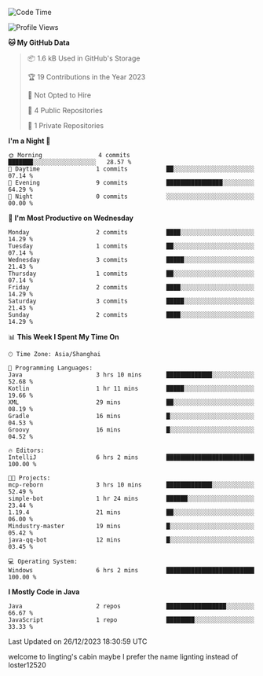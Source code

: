<!--START_SECTION:waka-->
![Code Time](http://img.shields.io/badge/Code%20Time-21%20hrs%2024%20mins-blue)

![Profile Views](http://img.shields.io/badge/Profile%20Views-0-blue)

**🐱 My GitHub Data** 

> 📦 1.6 kB Used in GitHub's Storage 
 > 
> 🏆 19 Contributions in the Year 2023
 > 
> 🚫 Not Opted to Hire
 > 
> 📜 4 Public Repositories 
 > 
> 🔑 1 Private Repositories 
 > 
**I'm a Night 🦉** 

```text
🌞 Morning                4 commits           ███████░░░░░░░░░░░░░░░░░░   28.57 % 
🌆 Daytime                1 commits           ██░░░░░░░░░░░░░░░░░░░░░░░   07.14 % 
🌃 Evening                9 commits           ████████████████░░░░░░░░░   64.29 % 
🌙 Night                  0 commits           ░░░░░░░░░░░░░░░░░░░░░░░░░   00.00 % 
```
📅 **I'm Most Productive on Wednesday** 

```text
Monday                   2 commits           ████░░░░░░░░░░░░░░░░░░░░░   14.29 % 
Tuesday                  1 commits           ██░░░░░░░░░░░░░░░░░░░░░░░   07.14 % 
Wednesday                3 commits           █████░░░░░░░░░░░░░░░░░░░░   21.43 % 
Thursday                 1 commits           ██░░░░░░░░░░░░░░░░░░░░░░░   07.14 % 
Friday                   2 commits           ████░░░░░░░░░░░░░░░░░░░░░   14.29 % 
Saturday                 3 commits           █████░░░░░░░░░░░░░░░░░░░░   21.43 % 
Sunday                   2 commits           ████░░░░░░░░░░░░░░░░░░░░░   14.29 % 
```


📊 **This Week I Spent My Time On** 

```text
🕑︎ Time Zone: Asia/Shanghai

💬 Programming Languages: 
Java                     3 hrs 10 mins       █████████████░░░░░░░░░░░░   52.68 % 
Kotlin                   1 hr 11 mins        █████░░░░░░░░░░░░░░░░░░░░   19.66 % 
XML                      29 mins             ██░░░░░░░░░░░░░░░░░░░░░░░   08.19 % 
Gradle                   16 mins             █░░░░░░░░░░░░░░░░░░░░░░░░   04.53 % 
Groovy                   16 mins             █░░░░░░░░░░░░░░░░░░░░░░░░   04.52 % 

🔥 Editors: 
IntelliJ                 6 hrs 2 mins        █████████████████████████   100.00 % 

🐱‍💻 Projects: 
mcp-reborn               3 hrs 10 mins       █████████████░░░░░░░░░░░░   52.49 % 
simple-bot               1 hr 24 mins        ██████░░░░░░░░░░░░░░░░░░░   23.44 % 
1.19.4                   21 mins             ██░░░░░░░░░░░░░░░░░░░░░░░   06.00 % 
Mindustry-master         19 mins             █░░░░░░░░░░░░░░░░░░░░░░░░   05.42 % 
java-qq-bot              12 mins             █░░░░░░░░░░░░░░░░░░░░░░░░   03.45 % 

💻 Operating System: 
Windows                  6 hrs 2 mins        █████████████████████████   100.00 % 
```

**I Mostly Code in Java** 

```text
Java                     2 repos             █████████████████░░░░░░░░   66.67 % 
JavaScript               1 repo              ████████░░░░░░░░░░░░░░░░░   33.33 % 
```




 Last Updated on 26/12/2023 18:30:59 UTC
<!--END_SECTION:waka-->
welcome to lingting's cabin
maybe I prefer the name lignting instead of loster12520
